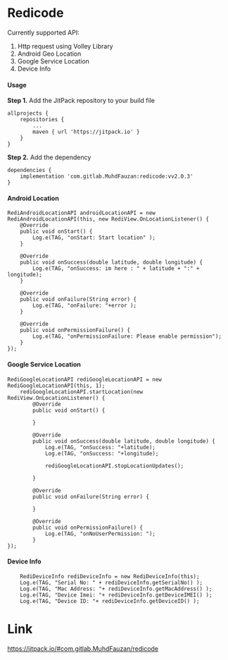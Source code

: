 # Redicode

Currently supported API:

1. Http request using Volley Library
2. Android Geo Location 
3. Google Service Location
4. Device Info



#### Usage
**Step 1.** Add the JitPack repository to your build file

```
allprojects {
	repositories {
		...
		maven { url 'https://jitpack.io' }
	}
}
```

	
**Step 2.** Add the dependency

```
dependencies {
	implementation 'com.gitlab.MuhdFauzan:redicode:vv2.0.3'
}
```

#### Android Location

```
RediAndroidLocationAPI androidLocationAPI = new RediAndroidLocationAPI(this, new RediView.OnLocationListener() {
    @Override
    public void onStart() {
        Log.e(TAG, "onStart: Start location" );
    }

    @Override
    public void onSuccess(double latitude, double longitude) {
        Log.e(TAG, "onSuccess: im here : " + latitude + ":" + longitude);
    }

    @Override
    public void onFailure(String error) {
        Log.e(TAG, "onFailure: "+error );
    }

    @Override
    public void onPermissionFailure() {
        Log.e(TAG, "onPermissionFailure: Please enable permission");
    }
});

```
#### Google Service Location

```
RediGoogleLocationAPI rediGoogleLocationAPI = new RediGoogleLocationAPI(this, 1);
    rediGoogleLocationAPI.startLocation(new RediView.OnLocationListener() {
        @Override
        public void onStart() {

        }

        @Override
        public void onSuccess(double latitude, double longitude) {
            Log.e(TAG, "onSuccess: "+latitude);
            Log.e(TAG, "onSuccess: "+longitude);

            rediGoogleLocationAPI.stopLocationUpdates();

        }

        @Override
        public void onFailure(String error) {

        }

        @Override
        public void onPermissionFailure() {
            Log.e(TAG, "onNoUserPermission: ");
        }
});

```

#### Device Info

```
    RediDeviceInfo rediDeviceInfo = new RediDeviceInfo(this);
    Log.e(TAG, "Serial No: " + rediDeviceInfo.getSerialNo() );
    Log.e(TAG, "Mac Address: "+ rediDeviceInfo.getMacAddress() );
    Log.e(TAG, "Device Imei: "+ rediDeviceInfo.getDeviceIMEI() );
    Log.e(TAG, "Device ID: "+ rediDeviceInfo.getDeviceID() );
```

# Link
https://jitpack.io/#com.gitlab.MuhdFauzan/redicode